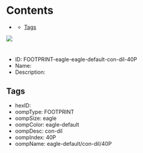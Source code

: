 



Contents
========

* [](#)
	* [Tags](#tags)
  
![][im]
# 

- ID: FOOTPRINT-eagle-eagle-default-con-dil-40P
- Name: 
- Description: 

## Tags

- hexID: 
- oompType: FOOTPRINT
- oompSize: eagle
- oompColor: eagle-default
- oompDesc: con-dil
- oompIndex: 40P
- oompName: eagle-default/con-dil/40P



[im]: image.png
